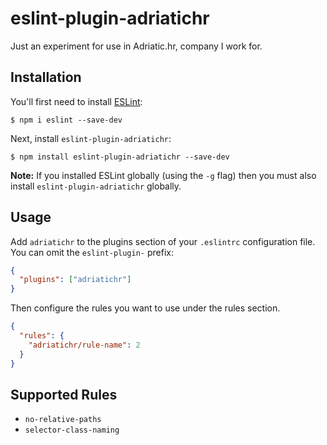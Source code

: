 # eslint-plugin-adriatichr

Just an experiment for use in Adriatic.hr, company I work for.

## Installation

You'll first need to install [ESLint](http://eslint.org):

```
$ npm i eslint --save-dev
```

Next, install `eslint-plugin-adriatichr`:

```
$ npm install eslint-plugin-adriatichr --save-dev
```

**Note:** If you installed ESLint globally (using the `-g` flag) then you must also install `eslint-plugin-adriatichr` globally.

## Usage

Add `adriatichr` to the plugins section of your `.eslintrc` configuration file. You can omit the `eslint-plugin-` prefix:

```json
{
  "plugins": ["adriatichr"]
}
```

Then configure the rules you want to use under the rules section.

```json
{
  "rules": {
    "adriatichr/rule-name": 2
  }
}
```

## Supported Rules

- `no-relative-paths`
- `selector-class-naming`
